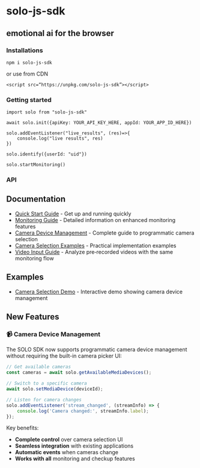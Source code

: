 # solo-js-sdk
## emotional ai for the browser
### Installations

`npm i solo-js-sdk`

or use from CDN

`<script src=“https://unpkg.com/solo-js-sdk”></script>`

### Getting started
    import solo from "solo-js-sdk"
    
    await solo.init({apiKey: YOUR_API_KEY_HERE, appId: YOUR_APP_ID_HERE})
    
    solo.addEventListener("live_results", (res)=>{
        console.log("live results", res)
    })

    solo.identify({userId: "uid"})
    
    solo.startMonitoring()
### API

## Documentation

- [Quick Start Guide](./docs/quick-start.md) - Get up and running quickly
- [Monitoring Guide](./docs/monitoring-guide.md) - Detailed information on enhanced monitoring features
- [Camera Device Management](./docs/camera-device-management.md) - Complete guide to programmatic camera selection
- [Camera Selection Examples](./docs/camera-selection-examples.md) - Practical implementation examples
- [Video Input Guide](./docs/video-input-guide.md) - Analyze pre‑recorded videos with the same monitoring flow

## Examples

- [Camera Selection Demo](./examples/camera-selection-demo.html) - Interactive demo showing camera device management

## New Features

### 📹 Camera Device Management

The SOLO SDK now supports programmatic camera device management without requiring the built-in camera picker UI:

```javascript
// Get available cameras
const cameras = await solo.getAvailableMediaDevices();

// Switch to a specific camera
await solo.setMediaDevice(deviceId);

// Listen for camera changes
solo.addEventListener('stream_changed', (streamInfo) => {
    console.log('Camera changed:', streamInfo.label);
});
```

Key benefits:
- **Complete control** over camera selection UI
- **Seamless integration** with existing applications
- **Automatic events** when cameras change
- **Works with all** monitoring and checkup features
